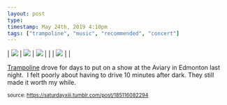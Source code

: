```yaml
---
layout: post
type: 
timestamp: May 24th, 2019 4:10pm
tags: ["trampoline", "music", "recommended", "concert"]
---
```


| <img src="https://saturdayxiii.github.io/media/185116082294_0.gif"/> | <img src="https://saturdayxiii.github.io/media/185116082294_1.gif"/> | <img src="https://saturdayxiii.github.io/media/185116082294_2.gif"/> |
|  | <img src="https://saturdayxiii.github.io/media/185116082294_3.gif"/> |  |

<a href="https://trampolinesounds.bandcamp.com" target="_blank">Trampoline</a> drove for days to put on a show at the Aviary in Edmonton last night.  I felt poorly about having to drive 10 minutes after dark.
They still made it worth my while.
 
  
<small>source: https://saturdayxiii.tumblr.com/post/185116082294</small>